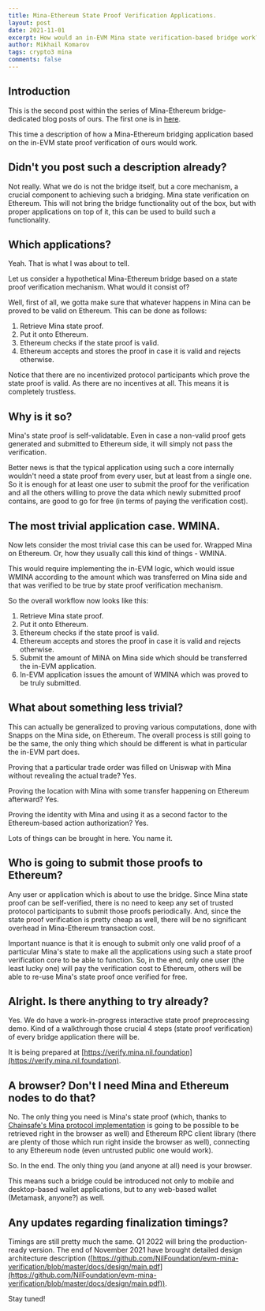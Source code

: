 ```yaml
---
title: Mina-Ethereum State Proof Verification Applications.
layout: post
date: 2021-11-01
excerpt: How would an in-EVM Mina state verification-based bridge work? 
author: Mikhail Komarov
tags: crypto3 mina
comments: false
---
```


## Introduction

This is the second post within the series of Mina-Ethereum bridge-dedicated blog posts of ours. 
The first one is in [here](https://blog.nil.foundation/2021/09/30/mina-ethereum-bridge.html).

This time a description of how a Mina-Ethereum bridging application based on the 
in-EVM state proof verification of ours would work.

## Didn't you post such a description already?

Not really. What we do is not the bridge itself, but a core mechanism, a crucial 
component to achieving such a bridging. Mina state verification on Ethereum. This 
will not bring the bridge functionality out of the box, but with proper applications 
on top of it, this can be used to build such a functionality.

## Which applications?

Yeah. That is what I was about to tell.

Let us consider a hypothetical Mina-Ethereum bridge based on a state proof 
verification mechanism. What would it consist of?

Well, first of all, we gotta make sure that whatever happens in Mina can be proved 
to be valid on Ethereum. This can be done as follows:

1. Retrieve Mina state proof.
2. Put it onto Ethereum.
3. Ethereum checks if the state proof is valid.
4. Ethereum accepts and stores the proof in case it is valid and rejects otherwise.

Notice that there are no incentivized protocol participants which prove the state 
proof is valid. As there are no incentives at all. This means it is completely 
trustless.

## Why is it so?

Mina's state proof is self-validatable. Even in case a non-valid proof gets 
generated and submitted to Ethereum side, it will simply not pass the verification.

Better news is that the typical application using such a core internally
wouldn't need a state proof from every user, but at least from a single one. So
it is enough for at least one user to submit the proof for the verification and
all the others willing to prove the data which newly submitted proof contains, 
are good to go for free (in terms of paying the verification cost).

## The most trivial application case. WMINA.

Now lets consider the most trivial case this can be used for. 
Wrapped Mina on Ethereum. Or, how they usually call this kind of things - WMINA.

This would require implementing the in-EVM logic, which would issue WMINA according 
to the amount which was transferred on Mina side and that was verified to be true by
state proof verification mechanism.

So the overall workflow now looks like this:

1. Retrieve Mina state proof.
2. Put it onto Ethereum.
3. Ethereum checks if the state proof is valid.
4. Ethereum accepts and stores the proof in case it is valid and rejects otherwise.
5. Submit the amount of MINA on Mina side which should be transferred the in-EVM application.
6. In-EVM application issues the amount of WMINA which was proved to be truly
   submitted.

## What about something less trivial?

This can actually be generalized to proving various computations, done with
Snapps on the Mina side, on Ethereum. The overall process is still going to be the
same, the only thing which should be different is what in particular the in-EVM 
part does.

Proving that a particular trade order was filled on Uniswap with Mina without 
revealing the actual trade? Yes.

Proving the location with Mina with some transfer happening on Ethereum afterward? 
Yes.

Proving the identity with Mina and using it as a second factor to the Ethereum-based 
action authorization? Yes.

Lots of things can be brought in here. You name it.

## Who is going to submit those proofs to Ethereum?

Any user or application which is about to use the bridge. Since Mina state proof can be 
self-verified, there is no need to keep any set of trusted protocol participants 
to submit those proofs periodically. And, since the state proof verification is
pretty cheap as well, there will be no significant overhead in Mina-Ethereum 
transaction cost.

Important nuance is that it is enough to submit only one valid proof of a particular
Mina's state to make all the applications using such a state proof verification 
core to be able to function. So, in the end, only one user (the least lucky one) 
will pay the verification cost to Ethereum, others will be able to re-use Mina's 
state proof once verified for free.

## Alright. Is there anything to try already?

Yes. We do have a work-in-progress interactive state proof preprocessing demo.
Kind of a walkthrough those crucial 4 steps (state proof verification) of every
bridge application there will be.

It is being prepared at [https://verify.mina.nil.foundation](https://verify.mina.nil.foundation).

## A browser? Don't I need Mina and Ethereum nodes to do that?

No. The only thing you need is Mina's state proof (which, thanks to 
[Chainsafe's Mina protocol implementation](https://github.com/ChainSafe/mina-rs) 
is going to be possible to be retrieved right in the browser as well) and
Ethereum RPC client library (there are plenty of those which run right inside the
browser as well), connecting to any Ethereum node (even untrusted public one would work).

So. In the end. The only thing you (and anyone at all) need is your browser.

This means such a bridge could be introduced not only to mobile and
desktop-based wallet applications, but to any web-based wallet (Metamask,
anyone?) as well.

## Any updates regarding finalization timings?

Timings are still pretty much the same. Q1 2022 will bring the production-ready
version. The end of November 2021 have brought detailed design architecture description ([https://github.com/NilFoundation/evm-mina-verification/blob/master/docs/design/main.pdf](https://github.com/NilFoundation/evm-mina-verification/blob/master/docs/design/main.pdf)).

Stay tuned!

